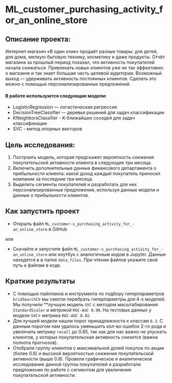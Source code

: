 # ML_customer_purchasing_activity_for_an_online_store

## Описание проекта:

Интернет-магазин «В один клик» продаёт разные товары: для детей, для дома, мелкую бытовую технику, косметику и даже продукты. Отчёт магазина за прошлый период показал, что активность покупателей начала снижаться. Привлекать новых клиентов уже не так эффективно: о магазине и так знает большая часть целевой аудитории. Возможный выход — удерживать активность постоянных клиентов. Сделать это можно с помощью персонализированных предложений.


#### В работе используются следующие модели:

- LogisticRegression — логистическая регрессия
- DecisionTreeClassifier  — деревья решений для задач классификации
- KNeighborsClassifier - K-ближайших соседей для задач классификации
- SVC - метод опорных векторов
  
## Цель исследования:

1. Построить модель, которая предскажет вероятность снижения покупательской активности клиента в следующие три месяца.
2. Включить дополнительные данные финансового департамента о прибыльности клиента: какой доход каждый покупатель приносил компании за последние три месяца.
3. Выделить сегменты покупателей и разработать для них персонализированные предложения, используя данные модели и данные о прибыльности клиентов.


## Как запустить проект

- Открыть файл `ML_customer-s_purchasing_activity_for_-an_online_store` в GitHub
  
или
- Скачайте и запустите файл `ML_customer-s_purchasing_activity_for_-an_online_store` или ноутбук с аналогичным кодом в Jupyter. Данные находятся в в папке `data_files`. При чтении файлов укажите свой путь к файлам в коде. 


## Краткие результаты

- С помощью пайпланов и инструмента по подбору гиперпараметров `GridSearchCV` мы смогли перебрать гиперпарметры для 4-х моделей. Мы получили **лучшую модель `SVC` с методом масштабирования `StandardScaler` и метрикой `ROC-AUC 0.90`. На тестовых данных у модели `SVC`> метрика `ROC-AUC 0.92`.
- Для лучшей модели нашли порог принадлежности к классам `0.3`. С данным порогом нам удалось уменьшить кол-во ошибок 2-го рода и увеличить метрику `recall` до 0.85, так как для нас важно не упускать клиентов, у которых покупательская активность снизится (важна полнота прогнозов).
- Отобрали группу клиентов с максимальной долей покупок по акции (более 0.6) и высокой вероятностью снижения покупательской активности (выше 0.8). Провели графическое и аналитическое исследование данной группы покупателей и разработали предложения по работе с сегментом для увеличения покупательской активности.
